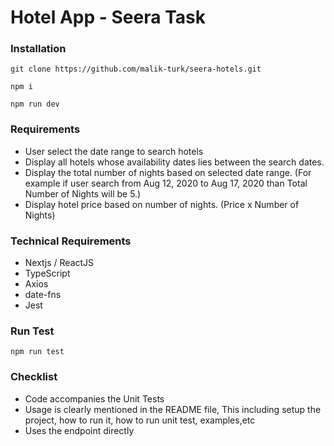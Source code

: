# Hotel App - Seera Task

### Installation

`git clone https://github.com/malik-turk/seera-hotels.git`

`npm i`

`npm run dev`

### Requirements

- User select the date range to search hotels
- Display all hotels whose availability dates lies between the search dates.
- Display the total number of nights based on selected date range. (For example if user search from Aug 12, 2020 to Aug 17, 2020 than Total Number of Nights will be 5.)
- Display hotel price based on number of nights. (Price x Number of Nights)

### Technical Requirements

- Nextjs / ReactJS
- TypeScript
- Axios
- date-fns
- Jest

### Run Test

`npm run test`

### Checklist

-  Code accompanies the Unit Tests
-  Usage is clearly mentioned in the README file, This including setup the project, how to run it, how to run unit test, examples,etc
-  Uses the endpoint directly
